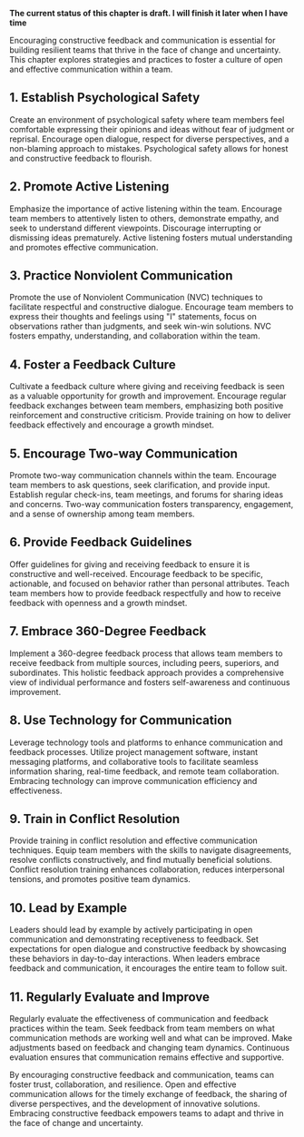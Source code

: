 **The current status of this chapter is draft. I will finish it later when I have time**

Encouraging constructive feedback and communication is essential for building resilient teams that thrive in the face of change and uncertainty. This chapter explores strategies and practices to foster a culture of open and effective communication within a team.

**1. Establish Psychological Safety**
-------------------------------------

Create an environment of psychological safety where team members feel comfortable expressing their opinions and ideas without fear of judgment or reprisal. Encourage open dialogue, respect for diverse perspectives, and a non-blaming approach to mistakes. Psychological safety allows for honest and constructive feedback to flourish.

**2. Promote Active Listening**
-------------------------------

Emphasize the importance of active listening within the team. Encourage team members to attentively listen to others, demonstrate empathy, and seek to understand different viewpoints. Discourage interrupting or dismissing ideas prematurely. Active listening fosters mutual understanding and promotes effective communication.

**3. Practice Nonviolent Communication**
----------------------------------------

Promote the use of Nonviolent Communication (NVC) techniques to facilitate respectful and constructive dialogue. Encourage team members to express their thoughts and feelings using "I" statements, focus on observations rather than judgments, and seek win-win solutions. NVC fosters empathy, understanding, and collaboration within the team.

**4. Foster a Feedback Culture**
--------------------------------

Cultivate a feedback culture where giving and receiving feedback is seen as a valuable opportunity for growth and improvement. Encourage regular feedback exchanges between team members, emphasizing both positive reinforcement and constructive criticism. Provide training on how to deliver feedback effectively and encourage a growth mindset.

**5. Encourage Two-way Communication**
--------------------------------------

Promote two-way communication channels within the team. Encourage team members to ask questions, seek clarification, and provide input. Establish regular check-ins, team meetings, and forums for sharing ideas and concerns. Two-way communication fosters transparency, engagement, and a sense of ownership among team members.

**6. Provide Feedback Guidelines**
----------------------------------

Offer guidelines for giving and receiving feedback to ensure it is constructive and well-received. Encourage feedback to be specific, actionable, and focused on behavior rather than personal attributes. Teach team members how to provide feedback respectfully and how to receive feedback with openness and a growth mindset.

**7. Embrace 360-Degree Feedback**
----------------------------------

Implement a 360-degree feedback process that allows team members to receive feedback from multiple sources, including peers, superiors, and subordinates. This holistic feedback approach provides a comprehensive view of individual performance and fosters self-awareness and continuous improvement.

**8. Use Technology for Communication**
---------------------------------------

Leverage technology tools and platforms to enhance communication and feedback processes. Utilize project management software, instant messaging platforms, and collaborative tools to facilitate seamless information sharing, real-time feedback, and remote team collaboration. Embracing technology can improve communication efficiency and effectiveness.

**9. Train in Conflict Resolution**
-----------------------------------

Provide training in conflict resolution and effective communication techniques. Equip team members with the skills to navigate disagreements, resolve conflicts constructively, and find mutually beneficial solutions. Conflict resolution training enhances collaboration, reduces interpersonal tensions, and promotes positive team dynamics.

**10. Lead by Example**
-----------------------

Leaders should lead by example by actively participating in open communication and demonstrating receptiveness to feedback. Set expectations for open dialogue and constructive feedback by showcasing these behaviors in day-to-day interactions. When leaders embrace feedback and communication, it encourages the entire team to follow suit.

**11. Regularly Evaluate and Improve**
--------------------------------------

Regularly evaluate the effectiveness of communication and feedback practices within the team. Seek feedback from team members on what communication methods are working well and what can be improved. Make adjustments based on feedback and changing team dynamics. Continuous evaluation ensures that communication remains effective and supportive.

By encouraging constructive feedback and communication, teams can foster trust, collaboration, and resilience. Open and effective communication allows for the timely exchange of feedback, the sharing of diverse perspectives, and the development of innovative solutions. Embracing constructive feedback empowers teams to adapt and thrive in the face of change and uncertainty.
